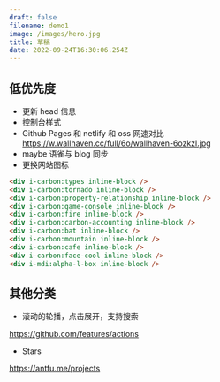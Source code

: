 ```yaml
---
draft: false
filename: demo1
image: /images/hero.jpg
title: 草稿
date: 2022-09-24T16:30:06.254Z
---
```

<!--StartFragment-->

## 低优先度

* 更新 head 信息
* 控制台样式
* Github Pages 和 netlify 和 oss 网速对比 <https://w.wallhaven.cc/full/6o/wallhaven-6ozkzl.jpg>
* maybe 语雀与 blog 同步
* 更换网站图标

```html
<div i-carbon:types inline-block />
<div i-carbon:tornado inline-block />
<div i-carbon:property-relationship inline-block />
<div i-carbon:game-console inline-block />
<div i-carbon:fire inline-block />
<div i-carbon:carbon-accounting inline-block />
<div i-carbon:bat inline-block />
<div i-carbon:mountain inline-block />
<div i-carbon:cafe inline-block />
<div i-carbon:face-cool inline-block />
<div i-mdi:alpha-l-box inline-block />
```

## 其他分类

* 滚动的轮播，点击展开，支持搜索

<https://github.com/features/actions>

* Stars

<https://antfu.me/projects>